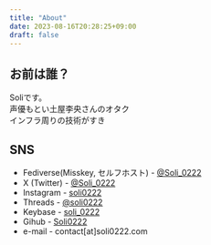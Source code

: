 ```yaml
---
title: "About"
date: 2023-08-16T20:28:25+09:00
draft: false
---
```


## お前は誰？

Soliです。  
声優もとい土屋李央さんのオタク  
インフラ周りの技術がすき

## SNS

- Fediverse(Misskey, セルフホスト) - [@Soli_0222](https://mi.soli0222.com/@Soli_0222)
- X (Twitter) - [@Soli_0222](https://x.com/Soli_0222)
- Instagram - [soli0222](https://www.instagram.com/soli0222/)
- Threads - [@soli0222](https://www.threads.net/@soli0222)
- Keybase - [soli_0222](https://keybase.io/soli_0222)
- Gihub - [Soli0222](https://github.io/Soli0222)
- e-mail - contact[at]soli0222.com
